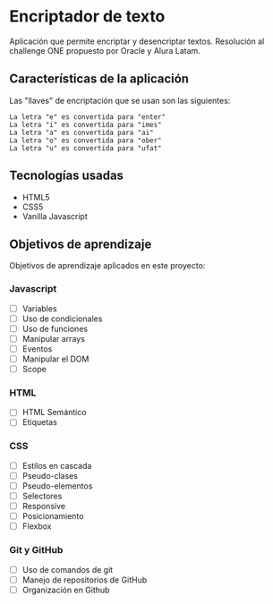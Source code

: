 # Encriptador de texto

Aplicación que permite encriptar y desencriptar textos. Resolución al challenge ONE propuesto por Oracle y Alura Latam.

## Características de la aplicación

Las "llaves" de encriptación que se usan son las siguientes:

    La letra "e" es convertida para "enter"
    La letra "i" es convertida para "imes"
    La letra "a" es convertida para "ai"
    La letra "o" es convertida para "ober"
    La letra "u" es convertida para "ufat"

## Tecnologías usadas

* HTML5
* CSS5
* Vanilla Javascript

## Objetivos de aprendizaje

Objetivos de aprendizaje aplicados en este proyecto:

### Javascript

- [ ] Variables
- [ ] Uso de condicionales
- [ ] Uso de funciones
- [ ] Manipular arrays
- [ ] Eventos
- [ ] Manipular el DOM
- [ ] Scope

### HTML

- [ ] HTML Semántico
- [ ] Etiquetas

### CSS

- [ ] Estilos en cascada
- [ ] Pseudo-clases
- [ ] Pseudo-elementos
- [ ] Selectores
- [ ] Responsive
- [ ] Posicionamiento
- [ ] Flexbox

### Git y GitHub

- [ ] Uso de comandos de git
- [ ] Manejo de repositorios de GitHub
- [ ] Organización en Github